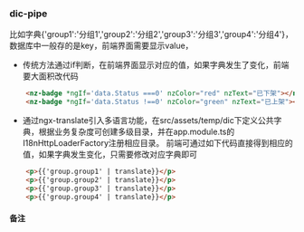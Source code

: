 ### dic-pipe

比如字典{'group1':'分组1','group2':'分组2','group3':'分组3','group4':'分组4'}，数据库中一般存的是key，前端界面需要显示value，
+ 传统方法通过if判断，在前端界面显示对应的值，如果字典发生了变化，前端要大面积改代码

```html
    <nz-badge *ngIf='data.Status ===0' nzColor="red" nzText="已下架"></nz-badge>
    <nz-badge *ngIf='data.Status !==0' nzColor="green" nzText="已上架"></nz-badge>
```

+ 通过ngx-translate引入多语言功能，在src/assets/temp/dic下定义公共字典，根据业务复杂度可创建多级目录，并在app.module.ts的I18nHttpLoaderFactory注册相应目录。
前端可通过如下代码直接得到相应的值，如果字典发生变化，只需要修改对应字典即可

```html
    <p>{{'group.group1' | translate}}</p>
    <p>{{'group.group2' | translate}}</p>
    <p>{{'group.group3' | translate}}</p>
    <p>{{'group.group4' | translate}}</p>
```
  
  

#### 备注

